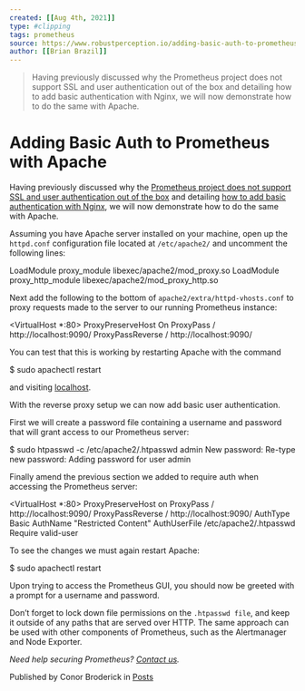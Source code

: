 ```yaml
---
created: [[Aug 4th, 2021]]
type: #clipping
tags: prometheus 
source: https://www.robustperception.io/adding-basic-auth-to-prometheus-with-apache
author: [[Brian Brazil]] 
---
```

> Having previously discussed why the Prometheus project does not support SSL and user authentication out of the box and detailing how to add basic authentication with Nginx, we will now demonstrate how to do the same with Apache.

# Adding Basic Auth to Prometheus with Apache


Having previously discussed why the [Prometheus project does not support SSL and user authentication out of the box](https://www.robustperception.io/prometheus-security-authentication-authorization-and-encryption/) and detailing [how to add basic authentication with Nginx](https://www.robustperception.io/adding-basic-auth-to-prometheus-with-nginx/), we will now demonstrate how to do the same with Apache.

Assuming you have Apache server installed on your machine, open up the `httpd.conf` configuration file located at `/etc/apache2/` and uncomment the following lines:

LoadModule proxy\_module libexec/apache2/mod\_proxy.so
LoadModule proxy\_http\_module libexec/apache2/mod\_proxy\_http.so

Next add the following to the bottom of `apache2/extra/httpd-vhosts.conf` to proxy requests made to the server to our running Prometheus instance:

<VirtualHost \*:80>
    ProxyPreserveHost On
    ProxyPass / http://localhost:9090/
    ProxyPassReverse / http://localhost:9090/
</VirtualHost>

You can test that this is working by restarting Apache with the command

$ sudo apachectl restart

and visiting [localhost](http://localhost/).

With the reverse proxy setup we can now add basic user authentication.

First we will create a password file containing a username and password that will grant access to our Prometheus server:

$ sudo htpasswd -c /etc/apache2/.htpasswd admin
New password: 
Re-type new password: 
Adding password for user admin

Finally amend the previous section we added to require auth when accessing the Prometheus server:

<VirtualHost \*:80>
    ProxyPreserveHost on
    ProxyPass / http://localhost:9090/
    ProxyPassReverse / http://localhost:9090/
    <Location />
        AuthType Basic
        AuthName "Restricted Content"
        AuthUserFile /etc/apache2/.htpasswd
        Require valid-user
    </Location>
</VirtualHost>

To see the changes we must again restart Apache:

$ sudo apachectl restart

Upon trying to access the Prometheus GUI, you should now be greeted with a prompt for a username and password.

Don’t forget to lock down file permissions on the `.htpasswd file`, and keep it outside of any paths that are served over HTTP. The same approach can be used with other components of Prometheus, such as the Alertmanager and Node Exporter.

_Need help securing Prometheus? [Contact us](mailto:prometheus@robustperception.io)._

Published by Conor Broderick in [Posts](https://www.robustperception.io/category/posts)
